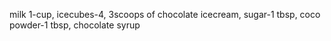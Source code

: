 milk 1-cup, icecubes-4, 3scoops of chocolate icecream, sugar-1 tbsp, coco powder-1 tbsp, chocolate syrup 